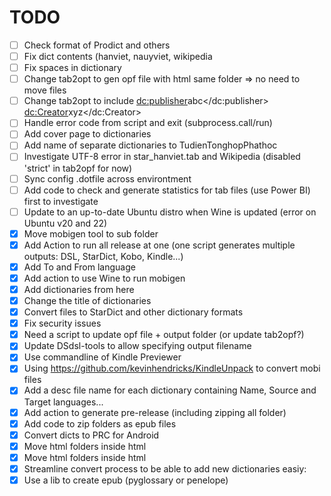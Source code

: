 # TODO
- [ ] Check format of Prodict and others
- [ ] Fix dict contents (hanviet, nauyviet, wikipedia
- [ ] Fix spaces in dictionary
- [ ] Change tab2opt to gen opf file with html same folder => no need to move files
- [ ] Change tab2opt to include <dc:publisher>abc</dc:publisher> <dc:Creator>xyz</dc:Creator>
- [ ] Handle error code from script and exit (subprocess.call/run)
- [ ] Add cover page to dictionaries
- [ ] Add name of separate dictionaries to TudienTonghopPhathoc
- [ ] Investigate UTF-8 error in star_hanviet.tab and Wikipedia (disabled 'strict' in tab2opf for now)
- [ ] Sync config .dotfile across environtment
- [ ] Add code to check and generate statistics for tab files (use Power BI) first to investigate
- [ ] Update to an up-to-date Ubuntu distro when Wine is updated (error on Ubuntu v20 and 22)
- [X] Move mobigen tool to sub folder
- [X] Add Action to run all release at one (one script generates multiple outputs: DSL, StarDict, Kobo, Kindle...)
- [X] Add To and From language
- [X] Add action to use Wine to run mobigen
- [X] Add dictionaries from here 
- [X] Change the title of dictionaries
- [X] Convert files to StarDict and other dictionary formats
- [X] Fix security issues
- [X] Need a script to update opf file + output folder (or update tab2opf?)
- [X] Update DSdsl-tools to allow specifying output filename
- [X] Use commandline of Kindle Previewer
- [X] Using https://github.com/kevinhendricks/KindleUnpack to convert mobi files
- [x] Add a desc file name for each dictionary containing Name, Source and Target languages...
- [x] Add action to generate pre-release (including zipping all folder)
- [x] Add code to zip folders as epub files
- [x] Convert dicts to PRC for Android
- [x] Move html folders inside html
- [x] Move html folders inside html
- [x] Streamline convert process to be able to add new dictionaries easiy: 
- [x] Use a lib to create epub (pyglossary or penelope)
